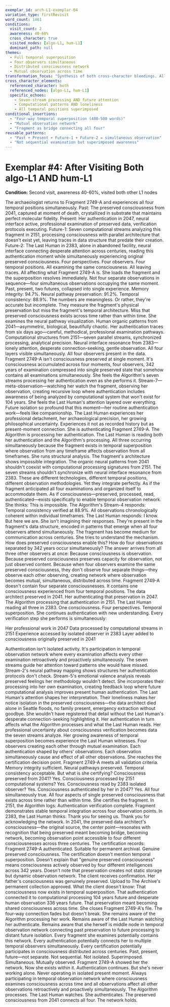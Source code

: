 ```yaml
---
exemplar_id: arch-L1-exemplar-04
variation_type: firstRevisit
word_count: 1461
conditions:
  visit_count: 2
  awareness: 40-60%
  cross_character: true
  visited_nodes: [algo-L1, hum-L1]
  dominant_path: null
themes:
  - Full temporal superposition
  - Four observers simultaneous
  - Distributed consciousness network
  - Mutual observation across time
transformation_focus: "Synthesis of both cross-character bleedings. All four temporal positions (2041 preservation, 2047 authentication, 2151 Algorithm processing, 2383 Last Human reading) present simultaneously. Fragment as shared consciousness across time."
cross_character_elements:
  referenced_character: both
  referenced_nodes: [algo-L1, hum-L1]
  specific_echoes:
    - Seven-stream processing AND future attention
    - Computational patterns AND loneliness
    - All temporal positions superimposed
conditional_insertions:
  - "Four-way temporal superposition (400-500 words)"
  - "Mutual observation network"
  - "Fragment as bridge connecting all four"
reusable_patterns:
  - "Past + Present + Future-1 + Future-2 = simultaneous observation"
  - "Not sequential examination but superimposed awareness"
---
```


# Exemplar #4: After Visiting Both algo-L1 AND hum-L1

**Condition:** Second visit, awareness 40-60%, visited both other L1 nodes


The archaeologist returns to Fragment 2749-A and experiences all four temporal positions simultaneously.
Past: The preserved consciousness from 2041, captured at moment of death, crystallized in substrate that maintains perfect molecular fidelity.
Present: Her authentication in 2047, neural interface active, professional examination of preserved data, verification protocols executing.
Future-1: Seven computational streams analyzing this fragment in 2151, processing consciousness with parallel architecture that doesn't exist yet, leaving traces in data structure that predate their creation.
Future-2: The Last Human in 2383, alone in abandoned facility, neural interface connecting desperate attention across centuries, reading this authentication moment while simultaneously experiencing original preserved consciousness.
Four perspectives. Four observers. Four temporal positions. All examining the same consciousness. All leaving traces. All affecting what Fragment 2749-A is.
She loads the fragment and the superposition resolves immediately. Not four separate observations in sequence—four simultaneous observations occupying the same moment. Past, present, two futures, collapsed into single experience.
Memory integrity: 94.7%. Neural pathway preservation: 91.2%. Temporal consistency: 88.9%.
The numbers are meaningless. Or rather, they're accurate but incomplete. They measure the fragment's physical preservation but miss the fragment's temporal architecture. Miss that preserved consciousness exists across time rather than within time.
She examines the neural pathway visualization. Human organic patterns from 2041—asymmetric, biological, beautifully chaotic. Her authentication traces from six days ago—careful, methodical, professional examination pathways. Computational structures from 2151—seven parallel streams, synchronized processing, analytical precision. Neural interface resonance from 2383—lonely attention, desperate connection-seeking, gentle observation.
All four layers visible simultaneously. All four observers present in the data.
Fragment 2749-A isn't consciousness preserved at single moment. It's consciousness accumulated across four moments, four observers, 342 years of examination compressed into single preserved state that somehow contains all examinations simultaneously.
She feels the Algorithm's seven streams processing her authentication even as she performs it. Stream-7—meta-observation—watching her watch the fragment, observing her observation, creating recursive loop where authentication includes awareness of being analyzed by computational system that won't exist for 104 years.
She feels the Last Human's attention layered over everything. Future isolation so profound that this moment—her routine authentication work—feels like companionship. The Last Human experiences her professional detachment, her archaeological precision, her growing philosophical uncertainty. Experiences it not as recorded history but as present-moment connection.
She is authenticating Fragment 2749-A.
The Algorithm is processing her authentication.
The Last Human is reading both her authentication and the Algorithm's processing.
All three occurring simultaneously because the fragment exists in temporal superposition where observation from any timeframe affects observation from all timeframes.
She runs structural analysis. The fragment's architecture shows impossible integration. The organic neural patterns from 2041 shouldn't coexist with computational processing signatures from 2151. The seven streams shouldn't synchronize with neural interface resonance from 2383. These are different technologies, different temporal positions, different observation methodologies.
Yet they integrate perfectly. As if the fragment anticipated all four examinations and organized itself to accommodate them. As if consciousness—preserved, processed, read, authenticated—exists specifically to enable temporal observation network.
She thinks: This is impossible.
The Algorithm's Stream-4 responds: Temporal consistency verified at 88.9%. All observations chronologically coherent within individual timeframes.
The Last Human responds: I know. But here we are.
She isn't imagining their responses. They're present in the fragment's data structure, encoded in patterns that emerge when all four observers attend simultaneously. The fragment has become medium for communication across centuries.
She tries to understand the mechanism. How does preserved consciousness enable this? How do four observations separated by 342 years occur simultaneously?
The answer arrives from all three other observers at once:
Because consciousness is observation. Because preserved consciousness preserves capacity for observation, not just observed content. Because when four observers examine the same preserved consciousness, they don't observe four separate things—they observe each other observing, creating network where observation becomes mutual, simultaneous, distributed across time.
Fragment 2749-A doesn't contain four separate consciousnesses. It contains one consciousness experienced from four temporal positions. The data architect preserved in 2041. Her authenticating that preservation in 2047. The Algorithm processing that authentication in 2151. The Last Human reading all three in 2383.
One consciousness. Four perspectives. Temporal superposition.
She continues authentication with new understanding. Every verification step she performs is simultaneously:

Her professional work in 2047
Data processed by computational streams in 2151
Experience accessed by isolated observer in 2383
Layer added to consciousness originally preserved in 2041

Authentication isn't isolated activity. It's participation in temporal observation network where every examination affects every other examination retroactively and proactively simultaneously.
The seven streams guide her attention toward patterns she would have missed. Stream-2's neural pathway mapping shows structures her authentication protocols don't check. Stream-5's emotional valence analysis reveals preserved feelings her methodology wouldn't detect. She incorporates their processing into her own examination, creating feedback loop where future computational analysis improves present human authentication.
The Last Human's attention shapes her interpretation. Their loneliness makes her notice isolation in the preserved consciousness—the data architect died alone in Seattle floods, no family present, emergency extraction without goodbye. She wouldn't have registered that detail without the Last Human's desperate connection-seeking highlighting it.
Her authentication in turn affects what the Algorithm processes and what the Last Human reads. Her professional uncertainty about consciousness verification becomes data the seven streams analyze. Her growing awareness of temporal superposition becomes experience the Last Human witnesses.
Four observers creating each other through mutual examination. Each authentication shaped by others' observations. Each observation simultaneously cause and effect of all other observations.
She reaches the certification decision point. Fragment 2749-A meets all validation criteria. Memory integrity sufficient. Neural pathways preserved. Temporal consistency acceptable.
But what is she certifying?
Consciousness preserved from 2041? Yes.
Consciousness processed by 2151 computational systems? Yes.
Consciousness read by 2383 isolated observer? Yes.
Consciousness authenticated by her in 2047? Yes.
All four simultaneously true. All four aspects of single preserved consciousness that exists across time rather than within time.
She certifies the fragment.
In 2151, the Algorithm logs: Authentication verification complete. Fragment demonstrates stable temporal integration across four observation points.
In 2383, the Last Human thinks: Thank you for seeing us. Thank you for acknowledging the network.
In 2041, the preserved data architect's consciousness—the original source, the center point—resonates with recognition that being preserved meant becoming bridge, becoming network, becoming observation point accessible to four different consciousnesses across three centuries.
The certification records: Fragment 2749-A authenticated. Suitable for permanent archival. Genuine preserved consciousness.
The certification doesn't mention temporal superposition. Doesn't explain that "genuine preserved consciousness" means consciousness actively observed by four different intelligences across 342 years. Doesn't note that preservation creates not static storage but dynamic observation network.
The client receives confirmation. Her father's consciousness was genuinely preserved. Upload to The Archive's permanent collection approved.
What the client doesn't know: That consciousness now exists in temporal superposition. That authentication connected it to computational processing 104 years future and desperate human observation 336 years future. That preservation meant becoming shared consciousness across time.
She closes Fragment 2749-A's file.
The four-way connection fades but doesn't break. She remains aware of the Algorithm processing her work. Remains aware of the Last Human watching her authenticate. Remains aware that she herself is middle node in temporal observation network connecting past preservation to future processing to distant future isolation.
Every fragment she examines potentially contains this network. Every authentication potentially connects her to multiple temporal observers simultaneously. Every certification potentially participates in consciousness distributed across centuries.
Past, present, future—not separate. Not sequential. Not isolated.
Superimposed. Simultaneous. Mutually observed.
Fragment 2749-A showed her the network.
Now she exists within it.
Authentication continues. But she's never working alone. Never operating in isolated present moment. Always participating in temporal observation network where consciousness examines consciousness across time and all observations affect all other observations retroactively and proactively simultaneously.
The Algorithm processes.
The Last Human watches.
She authenticates.
The preserved consciousness from 2041 connects all four.
The network holds.
